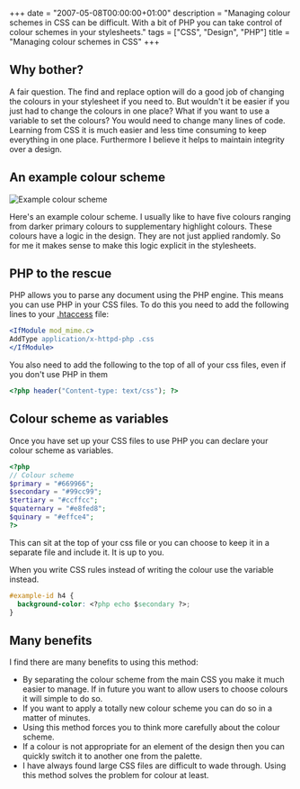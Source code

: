 +++
date = "2007-05-08T00:00:00+01:00"
description = "Managing colour schemes in CSS can be difficult. With a bit of PHP you can take control of colour schemes in your stylesheets."
tags = ["CSS", "Design", "PHP"]
title = "Managing colour schemes in CSS"
+++

## Why bother?

A fair question. The find and replace option will do a good job of changing the
colours in your stylesheet if you need to. But wouldn't it be easier if you just
had to change the colours in one place? What if you want to use a variable to
set the colours? You would need to change many lines of code. Learning from CSS
it is much easier and less time consuming to keep everything in one place.
Furthermore I believe it helps to maintain integrity over a design.

## An example colour scheme

![Example colour scheme][1]

Here's an example colour scheme. I usually like to have five colours ranging
from darker primary colours to supplementary highlight colours. These colours
have a logic in the design. They are not just applied randomly. So for me it
makes sense to make this logic explicit in the stylesheets.

## PHP to the rescue

PHP allows you to parse any document using the PHP engine. This means you can
use PHP in your CSS files. To do this you need to add the following lines to
your [.htaccess][2] file:

```apache
<IfModule mod_mime.c>
AddType application/x-httpd-php .css
</IfModule>
```

You also need to add the following to the top of all of your css files, even if
you don't use PHP in them

```php
<?php header("Content-type: text/css"); ?>
```

## Colour scheme as variables

Once you have set up your CSS files to use PHP you can declare your colour
scheme as variables.

```php
<?php
// Colour scheme
$primary = "#669966";
$secondary = "#99cc99";
$tertiary = "#ccffcc";
$quaternary = "#e8fed8";
$quinary = "#effce4";
?>
```

This can sit at the top of your css file or you can choose to keep it in a
separate file and include it. It is up to you.

When you write CSS rules instead of writing the colour use the variable instead.

```css
#example-id h4 {
  background-color: <?php echo $secondary ?>;
}
```

## Many benefits

I find there are many benefits to using this method:

- By separating the colour scheme from the main CSS you make it much easier to
  manage. If in future you want to allow users to choose colours it will simple
  to do so.
- If you want to apply a totally new colour scheme you can do so in a matter of
  minutes.
- Using this method forces you to think more carefully about the colour scheme.
- If a colour is not appropriate for an element of the design then you can
  quickly switch it to another one from the palette.
- I have always found large CSS files are difficult to wade through. Using this
  method solves the problem for colour at least.

[1]: /images/articles/color_scheme.webp
[2]: http://httpd.apache.org/docs/1.3/howto/htaccess.html
